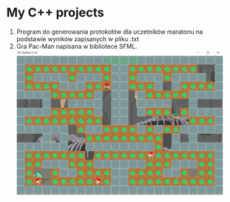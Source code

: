 # My C++ projects 
1. Program do generowania protokołów dla uczetników maratonu na podstawie wyników zapisanych w pliku .txt
2. Gra Pac-Man napisana w bibliotece SFML.
![Text](PacMan/pacman.png)
